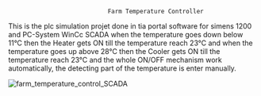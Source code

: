                                Farm Temperature Controller
This is the plc simulation projet done in tia portal software for simens 1200 and PC-System WinCc SCADA
when the temperature goes down below 11°C then the Heater gets ON till the temperature reach 23°C and 
when the temperature goes up above 28°C then the Cooler gets ON till the temperature reach 23°C and the 
whole ON/OFF mechanism work automatically, the detecting part of the temperature is enter manually.

![farm_temperature_control_SCADA](https://github.com/user-attachments/assets/af672703-cd81-412a-aac9-58e8593ecbe4)
